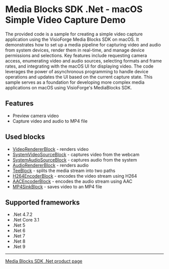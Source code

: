 # Media Blocks SDK .Net - macOS Simple Video Capture Demo

The provided code is a sample for creating a simple video capture application using the VisioForge Media Blocks SDK on macOS. It demonstrates how to set up a media pipeline for capturing video and audio from system devices, render them in real-time, and manage device permissions and selections. Key features include requesting camera access, enumerating video and audio sources, selecting formats and frame rates, and integrating with the macOS UI for displaying video. The code leverages the power of asynchronous programming to handle device operations and updates the UI based on the current capture state. This sample serves as a foundation for developing more complex media applications on macOS using VisioForge's MediaBlocks SDK.

## Features

- Preview camera video
- Capture video and audio to MP4 file

## Used blocks

- [VideoRendererBlock](https://www.visioforge.com/help/docs/dotnet/mediablocks/VideoRendering/) - renders video
- [SystemVideoSourceBlock](https://www.visioforge.com/help/docs/dotnet/mediablocks/Sources/SystemVideoSourceBlock/) - captures video from the webcam
- [SystemAudioSourceBlock](https://www.visioforge.com/help/docs/dotnet/mediablocks/Sources/SystemAudioSourceBlock/) - captures audio from the system
- [AudioRendererBlock](https://www.visioforge.com/help/docs/dotnet/mediablocks/AudioRendering/) - renders audio
- [TeeBlock](https://www.visioforge.com/help/docs/dotnet/mediablocks/Special/TeeBlock/) - splits the media stream into two paths
- [H264EncoderBlock](https://www.visioforge.com/help/docs/dotnet/mediablocks/VideoEncoders/H264EncoderBlock/) - encodes the video stream using H264
- [AACEncoderBlock](https://www.visioforge.com/help/docs/dotnet/mediablocks/AudioEncoders/AACEncoderBlock/) - encodes the audio stream using AAC
- [MP4SinkBlock](https://www.visioforge.com/help/docs/dotnet/mediablocks/Sinks/MP4SinkBlock/) - saves video to an MP4 file

## Supported frameworks

- .Net 4.7.2
- .Net Core 3.1
- .Net 5
- .Net 6
- .Net 7
- .Net 8
- .Net 9

---

[Media Blocks SDK .Net product page](https://www.visioforge.com/media-blocks-sdk)
